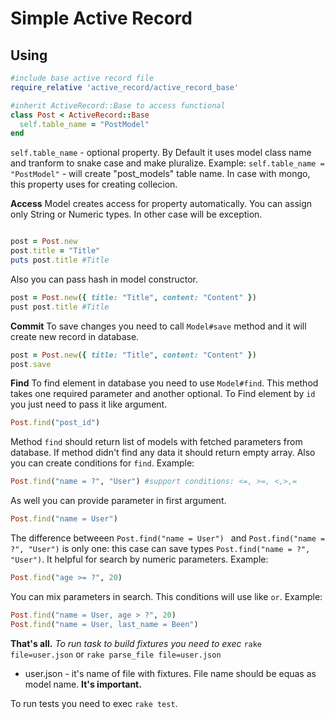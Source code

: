 # Simple Active Record
## Using
```ruby
#include base active record file
require_relative 'active_record/active_record_base'

#inherit ActiveRecord::Base to access functional
class Post < ActiveRecord::Base
  self.table_name = "PostModel"
end

```

 ```self.table_name``` - optional property. By Default it uses model class name and tranform to snake case and make pluralize. Example: ```self.table_name = "PostModel"``` - will create "post_models" table name. In case with mongo, this property uses for creating collecion.
 
 **Access**
Model creates access for property automatically. You can assign only String or Numeric types. In other case will be exception.

 ```ruby
 
 post = Post.new
 post.title = "Title"
 puts post.title #Title
 
 ```
 
 Also you can pass hash in model constructor.
  ```ruby
  post = Post.new({ title: "Title", content: "Content" })
  pust post.title #Title
  ```
  
  **Commit**
  To save changes you need to call ```Model#save``` method and it will create new record in database.
  ```ruby
  post = Post.new({ title: "Title", content: "Content" })
  post.save
  ```
  
  **Find**
  To find element in database you need to use ```Model#find```. This method takes one required parameter and another optional.
  To Find element by ```id``` you just need to pass it like argument.
  ```ruby
  Post.find("post_id")
  ```
  Method ```find``` should return list of models with fetched parameters from database. If method didn't find any data  it should return empty array.
 Also you can create conditions for ```find```. Example:
 ```ruby
 Post.find("name = ?", "User") #support conditions: <=, >=, <,>,=
 ```
 As well you can provide parameter in first argument.
  ```ruby
  Post.find("name = User")
  ```
  
  The difference betweeen ```Post.find("name = User") ``` and ```Post.find("name = ?", "User")``` is only one: this case can save types ```Post.find("name = ?", "User")```. It helpful for search by numeric parameters. Example:
  ```ruby
  Post.find("age >= ?", 20)
  ```
  
  You can mix parameters in search. This conditions will use like `or`. Example:
  ```ruby
  Post.find("name = User, age > ?", 20)
  Post.find("name = User, last_name = Been")
  ```
  
  **That's all.**
  *To run task to build fixtures you need to exec*
```rake file=user.json``` or ```rake parse_file file=user.json``` 

- user.json - it's name of file with fixtures. File name should be equas as model name. **It's important.**

To run tests you need to exec ```rake test```.
  
